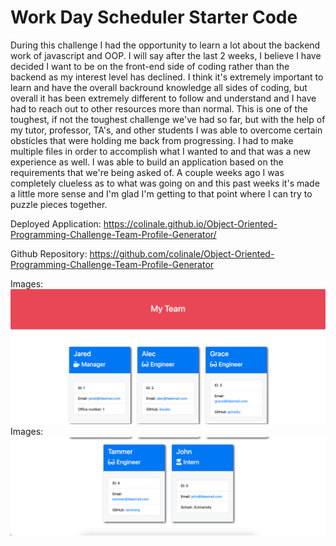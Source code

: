 # Work Day Scheduler Starter Code
During this challenge I had the opportunity to learn a lot about the backend work of javascript and OOP. I will say after the last 2 weeks, I believe I have decided I want to be on the front-end side of coding rather than the backend as my interest level has declined. I think it's extremely important to learn and have the overall backround knowledge all sides of coding, but overall it has been extremely different to follow and understand and I have had to reach out to other resources more than normal.  This is one of the toughest, if not the toughest challenge we've had so far, but with the help of my tutor, professor, TA's, and other students I was able to overcome certain obsticles that were holding me back from progressing. I had to make multiple files in order to accomplish what I wanted to and that was a new experience as well. I was able to build an application based on the requirements that we're being asked of. A couple weeks ago I was completely clueless as to what was going on and this past weeks it's made a little more sense and I'm glad I'm getting to that point where I can try to puzzle pieces together. 


Deployed Application: https://colinale.github.io/Object-Oriented-Programming-Challenge-Team-Profile-Generator/

Github Repository: https://github.com/colinale/Object-Oriented-Programming-Challenge-Team-Profile-Generator

Images: ![Screenshot of active Portfolio site](/Images/screenshot1.png)
Images: ![Screenshot of active Portfolio site](/Images/screenshot2.png)